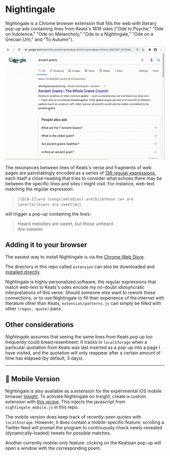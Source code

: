 # Nightingale

Nightingale is a Chrome browser extension that fills the web with literary pop-up ads containing lines from Keats's 1819 odes ("Ode to Psyche," "Ode on Indolence," "Ode on Melancholy," "Ode to a Nightingale," "Ode on a Grecian Urn," and "To Autumn").

![](keatsdemo.gif)

The resonances between lines of Keats's verse and fragments of web pages are painstakingly encoded as a series of [136 regular expressions](https://github.com/kbooten/nightingale/blob/master/extension/patterns.js), each itself a close-reading that tries to consider what echoes there may be between the specific lines and sites I might visit.  For instance, web-text matching the regular expression:

>`/\b[A-Z]\w+d (songs|melodies) are\b|\bthose \w+ are \w+er\b|\b\w+s are sweet\b/i`

will trigger a pop-up containing the lines:

>Heard melodies are sweet, but those unheard  
>Are sweeter  


## Adding it to your browser

The easiest way to install Nightingale is via the [Chrome Web Store](https://chrome.google.com/webstore/detail/nightingale/pplgdlbjfaoofpejfjebjgbjfabadnej). 

The directory in this repo called `extension` can also be downloaded and [installed directly](https://webkul.com/blog/how-to-install-the-unpacked-extension-in-chrome/). 

Nightingale is highly personalized software; the regular expressions that match web-text to Keats's odes encode my no-doubt idiosyncratic interpretations of this verse.  Should someone else want to rework these connections, or to use Nightingale to fill their experience of the internet with literature other than Keats, `extension/patterns.js` can simply be filled with other `(regex, quote)` pairs. 

## Other considerations

*Nightingale* assumes that seeing the same lines from Keats pop up too frequently could breed resentment. It tracks in `localStorage` when a particular quotation from Keats was last inserted as a pop-up into a page I have visited, and the quotation will only reappear after a certain amount of time has elapsed (by default, 3 days). 

***

## 📱 Mobile Version

Nightingale is also available as a extension for the experimental iOS mobile browser [Insight](https://insightbrowser.com/).  To activate Nightingale on Insight, create a custom extension with [this recipe](https://extensions.insightbrowser.com/extend/4897a82f47).  This injects the javascript from `nightingale_mobile.js` in this repo.  

The mobile version does keep track of recently-seen quotes with `localStorage`.  However, it does contain a mobile-specific feature: scrolling a Twitter feed will prompt the program to continuously check newly-revealed (dynamically-loaded) tweets for possible matches.  

Another currently mobile-only feature: clicking on the Keatsian pop-up will open a window with the corresponding poem.  








